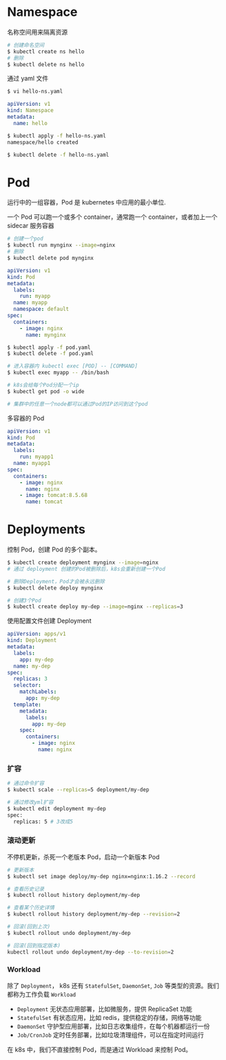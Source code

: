 # Namespace

名称空间用来隔离资源

```sh
# 创建命名空间
$ kubectl create ns hello
# 删除
$ kubectl delete ns hello
```

通过 yaml 文件

```sh
$ vi hello-ns.yaml
```

```yaml
apiVersion: v1
kind: Namespace
metadata:
  name: hello
```

```sh
$ kubectl apply -f hello-ns.yaml
namespace/hello created

$ kubectl delete -f hello-ns.yaml
```

# Pod

运行中的一组容器，Pod 是 kubernetes 中应用的最小单位.

一个 Pod 可以跑一个或多个 container，通常跑一个 container，或者加上一个 sidecar 服务容器

```sh
# 创建一个pod
$ kubectl run mynginx --image=nginx
# 删除
$ kubectl delete pod mynginx
```

```yaml
apiVersion: v1
kind: Pod
metadata:
  labels:
    run: myapp
  name: myapp
  namespace: default
spec:
  containers:
    - image: nginx
      name: mynginx
```

```sh
$ kubectl apply -f pod.yaml
$ kubectl delete -f pod.yaml

# 进入容器内 kubectl exec [POD] -- [COMMAND]
$ kubectl exec myapp -- /bin/bash

# k8s会给每个Pod分配一个ip
$ kubectl get pod -o wide

# 集群中的任意一个node都可以通过Pod的IP访问到这个pod
```

多容器的 Pod

```yaml
apiVersion: v1
kind: Pod
metadata:
  labels:
    run: myapp1
  name: myapp1
spec:
  containers:
    - image: nginx
      name: nginx
    - image: tomcat:8.5.68
      name: tomcat
```

# Deployments

控制 Pod，创建 Pod 的多个副本。

```sh
$ kubectl create deployment mynginx --image=nginx
# 通过 deployment 创建的Pod被删除后，k8s会重新创建一个Pod

# 删除Deployment，Pod才会被永远删除
$ kubectl delete deploy mynginx

# 创建3个Pod
$ kubectl create deploy my-dep --image=nginx --replicas=3
```

使用配置文件创建 Deployment

```yaml
apiVersion: apps/v1
kind: Deployment
metadata:
  labels:
    app: my-dep
  name: my-dep
spec:
  replicas: 3
  selector:
    matchLabels:
      app: my-dep
  template:
    metadata:
      labels:
        app: my-dep
    spec:
      containers:
        - image: nginx
          name: nginx
```

### 扩容

```sh
# 通过命令扩容
$ kubectl scale --replicas=5 deployment/my-dep

# 通过修改yml扩容
$ kubectl edit deployment my-dep
spec:
  replicas: 5 # 3改成5
```

### 滚动更新

不停机更新，杀死一个老版本 Pod，启动一个新版本 Pod

```sh
# 更新版本
$ kubectl set image deploy/my-dep nginx=nginx:1.16.2 --record

# 查看历史记录
$ kubectl rollout history deployment/my-dep

# 查看某个历史详情
$ kubectl rollout history deployment/my-dep --revision=2

# 回滚(回到上次)
$ kubectl rollout undo deployment/my-dep

# 回滚(回到指定版本)
kubectl rollout undo deployment/my-dep --to-revision=2
```

### Workload

除了 `Deployment`， k8s 还有 `StatefulSet`, `DaemonSet`, `Job` 等类型的资源。我们都称为工作负载 `Workload`

- `Deployment` 无状态应用部署，比如微服务，提供 ReplicaSet 功能
- `StatefulSet` 有状态应用，比如 redis，提供稳定的存储，网络等功能
- `DaemonSet` 守护型应用部署，比如日志收集组件，在每个机器都运行一份
- `Job/CronJob` 定时任务部署，比如垃圾清理组件，可以在指定时间运行

在 k8s 中，我们不直接控制 Pod，而是通过 Workload 来控制 Pod。
